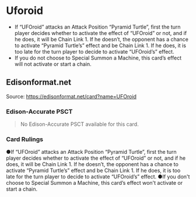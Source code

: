 # Uforoid

*   If “UFOroid” attacks an Attack Position “Pyramid Turtle”, first the turn player decides whether to activate the effect of “UFOroid” or not, and if he does, it will be Chain Link 1. If he doesn’t, the opponent has a chance to activate “Pyramid Turtle’s” effect and be Chain Link 1. If he does, it is too late for the turn player to decide to activate “UFOroid’s” effect.
*   If you do not choose to Special Summon a Machine, this card’s effect will not activate or start a chain.

## Edisonformat.net

Source: https://edisonformat.net/card?name=UFOroid

### Edison-Accurate PSCT

> No Edison-Accurate PSCT available for this card.

### Card Rulings

●If “UFOroid” attacks an Attack Position “Pyramid Turtle”, first the turn player decides whether to activate the effect of “UFOroid” or not, and if he does, it will be Chain Link 1. If he doesn’t, the opponent has a chance to activate “Pyramid Turtle’s” effect and be Chain Link 1. If he does, it is too late for the turn player to decide to activate “UFOroid’s” effect.
●If you don't choose to Special Summon a Machine, this card’s effect won't activate or start a chain.
            
